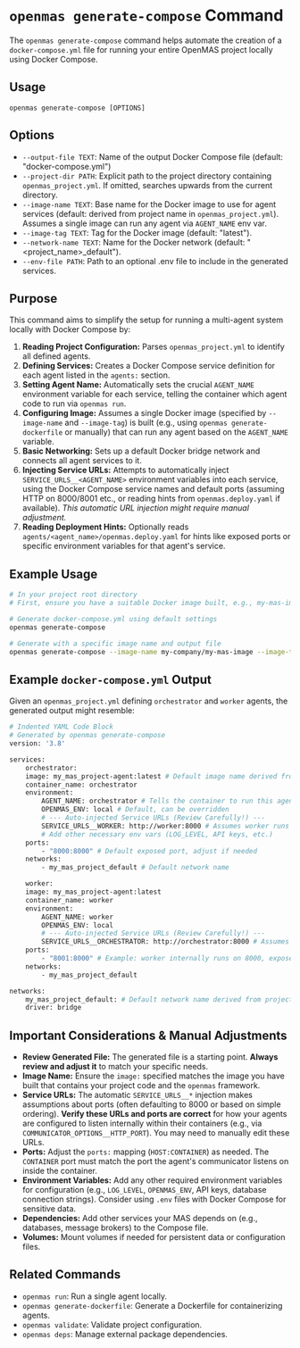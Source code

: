 # `openmas generate-compose` Command

The `openmas generate-compose` command helps automate the creation of a `docker-compose.yml` file for running your entire OpenMAS project locally using Docker Compose.

## Usage

`openmas generate-compose [OPTIONS]`

## Options

* `--output-file TEXT`: Name of the output Docker Compose file (default: "docker-compose.yml")
* `--project-dir PATH`: Explicit path to the project directory containing `openmas_project.yml`. If omitted, searches upwards from the current directory.
* `--image-name TEXT`: Base name for the Docker image to use for agent services (default: derived from project name in `openmas_project.yml`). Assumes a single image can run any agent via `AGENT_NAME` env var.
* `--image-tag TEXT`: Tag for the Docker image (default: "latest").
* `--network-name TEXT`: Name for the Docker network (default: "<project_name>_default").
* `--env-file PATH`: Path to an optional .env file to include in the generated services.

## Purpose

This command aims to simplify the setup for running a multi-agent system locally with Docker Compose by:

1.  **Reading Project Configuration:** Parses `openmas_project.yml` to identify all defined agents.
2.  **Defining Services:** Creates a Docker Compose service definition for each agent listed in the `agents:` section.
3.  **Setting Agent Name:** Automatically sets the crucial `AGENT_NAME` environment variable for each service, telling the container which agent code to run via `openmas run`.
4.  **Configuring Image:** Assumes a single Docker image (specified by `--image-name` and `--image-tag`) is built (e.g., using `openmas generate-dockerfile` or manually) that can run any agent based on the `AGENT_NAME` variable.
5.  **Basic Networking:** Sets up a default Docker bridge network and connects all agent services to it.
6.  **Injecting Service URLs:** Attempts to automatically inject `SERVICE_URLS__<AGENT_NAME>` environment variables into each service, using the Docker Compose service names and default ports (assuming HTTP on 8000/8001 etc., or reading hints from `openmas.deploy.yaml` if available). *This automatic URL injection might require manual adjustment.*
7.  **Reading Deployment Hints:** Optionally reads `agents/<agent_name>/openmas.deploy.yaml` for hints like exposed ports or specific environment variables for that agent's service.

## Example Usage

```bash
# In your project root directory
# First, ensure you have a suitable Docker image built, e.g., my-mas-image:latest

# Generate docker-compose.yml using default settings
openmas generate-compose

# Generate with a specific image name and output file
openmas generate-compose --image-name my-company/my-mas-image --image-tag v1.1 --output-file compose.prod.yml
```

## Example `docker-compose.yml` Output

Given an `openmas_project.yml` defining `orchestrator` and `worker` agents, the generated output might resemble:

```bash
# Indented YAML Code Block
# Generated by openmas generate-compose
version: '3.8'

services:
    orchestrator:
    image: my_mas_project-agent:latest # Default image name derived from project
    container_name: orchestrator
    environment:
        AGENT_NAME: orchestrator # Tells the container to run this agent
        OPENMAS_ENV: local # Default, can be overridden
        # --- Auto-injected Service URLs (Review Carefully!) ---
        SERVICE_URLS__WORKER: http://worker:8000 # Assumes worker runs on port 8000
        # Add other necessary env vars (LOG_LEVEL, API keys, etc.)
    ports:
        - "8000:8000" # Default exposed port, adjust if needed
    networks:
        - my_mas_project_default # Default network name

    worker:
    image: my_mas_project-agent:latest
    container_name: worker
    environment:
        AGENT_NAME: worker
        OPENMAS_ENV: local
        # --- Auto-injected Service URLs (Review Carefully!) ---
        SERVICE_URLS__ORCHESTRATOR: http://orchestrator:8000 # Assumes orchestrator runs on port 8000
    ports:
        - "8001:8000" # Example: worker internally runs on 8000, exposed as 8001 on host
    networks:
        - my_mas_project_default

networks:
    my_mas_project_default: # Default network name derived from project
    driver: bridge
```

## Important Considerations & Manual Adjustments

* **Review Generated File:** The generated file is a starting point. **Always review and adjust it** to match your specific needs.
* **Image Name:** Ensure the `image:` specified matches the image you have built that contains your project code and the `openmas` framework.
* **Service URLs:** The automatic `SERVICE_URLS__*` injection makes assumptions about ports (often defaulting to 8000 or based on simple ordering). **Verify these URLs and ports are correct** for how your agents are configured to listen internally within their containers (e.g., via `COMMUNICATOR_OPTIONS__HTTP_PORT`). You may need to manually edit these URLs.
* **Ports:** Adjust the `ports:` mapping (`HOST:CONTAINER`) as needed. The `CONTAINER` port must match the port the agent's communicator listens on inside the container.
* **Environment Variables:** Add any other required environment variables for configuration (e.g., `LOG_LEVEL`, `OPENMAS_ENV`, API keys, database connection strings). Consider using `.env` files with Docker Compose for sensitive data.
* **Dependencies:** Add other services your MAS depends on (e.g., databases, message brokers) to the Compose file.
* **Volumes:** Mount volumes if needed for persistent data or configuration files.

## Related Commands

* `openmas run`: Run a single agent locally.
* `openmas generate-dockerfile`: Generate a Dockerfile for containerizing agents.
* `openmas validate`: Validate project configuration.
* `openmas deps`: Manage external package dependencies.
